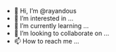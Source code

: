 - 👋 Hi, I’m @rayandous
- 👀 I’m interested in ...
- 🌱 I’m currently learning ...
- 💞️ I’m looking to collaborate on ...
- 📫 How to reach me ...

<!---
rayandous/rayandous is a ✨ special ✨ repository because its `README.md` (this file) appears on your GitHub profile.
You can click the Preview link to take a look at your changes.
--->
